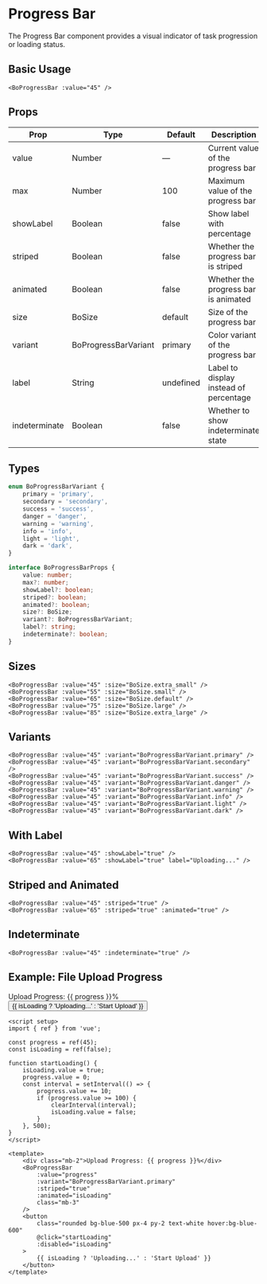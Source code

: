 <script setup>
import BoProgressBar from '@/components/bo-progress-bar/bo-progress-bar.vue';
import { BoSize } from '@/shared/bo-size';
import { BoProgressBarVariant } from '@/components/bo-progress-bar/bo-progress-bar';
import { ref } from 'vue';

// For examples with animated progress
const progress = ref(45);
const isLoading = ref(false);

function startLoading() {
  isLoading.value = true;
  progress.value = 0;
  const interval = setInterval(() => {
    progress.value += 10;
    if (progress.value >= 100) {
      clearInterval(interval);
      isLoading.value = false;
    }
  }, 500);
}
</script>

# Progress Bar

The Progress Bar component provides a visual indicator of task progression or loading status.

## Basic Usage

<div class="component-preview">
  <BoProgressBar :value="45" />
</div>

```vue
<BoProgressBar :value="45" />
```

## Props

| Prop          | Type                 | Default   | Description                            |
| ------------- | -------------------- | --------- | -------------------------------------- |
| value         | Number               | —         | Current value of the progress bar      |
| max           | Number               | 100       | Maximum value of the progress bar      |
| showLabel     | Boolean              | false     | Show label with percentage             |
| striped       | Boolean              | false     | Whether the progress bar is striped    |
| animated      | Boolean              | false     | Whether the progress bar is animated   |
| size          | BoSize               | default   | Size of the progress bar               |
| variant       | BoProgressBarVariant | primary   | Color variant of the progress bar      |
| label         | String               | undefined | Label to display instead of percentage |
| indeterminate | Boolean              | false     | Whether to show indeterminate state    |

## Types

```typescript
enum BoProgressBarVariant {
	primary = 'primary',
	secondary = 'secondary',
	success = 'success',
	danger = 'danger',
	warning = 'warning',
	info = 'info',
	light = 'light',
	dark = 'dark',
}

interface BoProgressBarProps {
	value: number;
	max?: number;
	showLabel?: boolean;
	striped?: boolean;
	animated?: boolean;
	size?: BoSize;
	variant?: BoProgressBarVariant;
	label?: string;
	indeterminate?: boolean;
}
```

## Sizes

<div class="component-preview">
  <BoProgressBar :value="45" :size="BoSize.extra_small" class="mb-3" />
  <BoProgressBar :value="55" :size="BoSize.small" class="mb-3" />
  <BoProgressBar :value="65" :size="BoSize.default" class="mb-3" />
  <BoProgressBar :value="75" :size="BoSize.large" class="mb-3" />
  <BoProgressBar :value="85" :size="BoSize.extra_large" />
</div>

```vue
<BoProgressBar :value="45" :size="BoSize.extra_small" />
<BoProgressBar :value="55" :size="BoSize.small" />
<BoProgressBar :value="65" :size="BoSize.default" />
<BoProgressBar :value="75" :size="BoSize.large" />
<BoProgressBar :value="85" :size="BoSize.extra_large" />
```

## Variants

<div class="component-preview">
  <BoProgressBar :value="45" :variant="BoProgressBarVariant.primary" class="mb-3" />
  <BoProgressBar :value="45" :variant="BoProgressBarVariant.secondary" class="mb-3" />
  <BoProgressBar :value="45" :variant="BoProgressBarVariant.success" class="mb-3" />
  <BoProgressBar :value="45" :variant="BoProgressBarVariant.danger" class="mb-3" />
  <BoProgressBar :value="45" :variant="BoProgressBarVariant.warning" class="mb-3" />
  <BoProgressBar :value="45" :variant="BoProgressBarVariant.info" class="mb-3" />
  <BoProgressBar :value="45" :variant="BoProgressBarVariant.light" class="mb-3" />
  <BoProgressBar :value="45" :variant="BoProgressBarVariant.dark" />
</div>

```vue
<BoProgressBar :value="45" :variant="BoProgressBarVariant.primary" />
<BoProgressBar :value="45" :variant="BoProgressBarVariant.secondary" />
<BoProgressBar :value="45" :variant="BoProgressBarVariant.success" />
<BoProgressBar :value="45" :variant="BoProgressBarVariant.danger" />
<BoProgressBar :value="45" :variant="BoProgressBarVariant.warning" />
<BoProgressBar :value="45" :variant="BoProgressBarVariant.info" />
<BoProgressBar :value="45" :variant="BoProgressBarVariant.light" />
<BoProgressBar :value="45" :variant="BoProgressBarVariant.dark" />
```

## With Label

<div class="component-preview">
  <BoProgressBar :value="45" :showLabel="true" class="mb-3" />
  <BoProgressBar :value="65" :showLabel="true" label="Uploading..." />
</div>

```vue
<BoProgressBar :value="45" :showLabel="true" />
<BoProgressBar :value="65" :showLabel="true" label="Uploading..." />
```

## Striped and Animated

<div class="component-preview">
  <BoProgressBar :value="45" :striped="true" class="mb-3" />
  <BoProgressBar :value="65" :striped="true" :animated="true" />
</div>

```vue
<BoProgressBar :value="45" :striped="true" />
<BoProgressBar :value="65" :striped="true" :animated="true" />
```

## Indeterminate

<div class="component-preview">
  <BoProgressBar :value="45" :indeterminate="true" />
</div>

```vue
<BoProgressBar :value="45" :indeterminate="true" />
```

## Example: File Upload Progress

<div class="component-preview">
  <div class="mb-2">Upload Progress: {{ progress }}%</div>
  <BoProgressBar 
    :value="progress" 
    :variant="BoProgressBarVariant.primary" 
    :striped="true" 
    :animated="isLoading" 
    class="mb-3" 
  />
  <button 
    class="px-4 py-2 bg-blue-500 text-white rounded hover:bg-blue-600" 
    @click="startLoading"
    :disabled="isLoading"
  >
    {{ isLoading ? 'Uploading...' : 'Start Upload' }}
  </button>
</div>

```vue
<script setup>
import { ref } from 'vue';

const progress = ref(45);
const isLoading = ref(false);

function startLoading() {
	isLoading.value = true;
	progress.value = 0;
	const interval = setInterval(() => {
		progress.value += 10;
		if (progress.value >= 100) {
			clearInterval(interval);
			isLoading.value = false;
		}
	}, 500);
}
</script>

<template>
	<div class="mb-2">Upload Progress: {{ progress }}%</div>
	<BoProgressBar
		:value="progress"
		:variant="BoProgressBarVariant.primary"
		:striped="true"
		:animated="isLoading"
		class="mb-3"
	/>
	<button
		class="rounded bg-blue-500 px-4 py-2 text-white hover:bg-blue-600"
		@click="startLoading"
		:disabled="isLoading"
	>
		{{ isLoading ? 'Uploading...' : 'Start Upload' }}
	</button>
</template>
```
